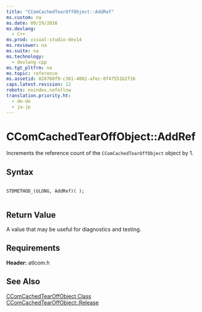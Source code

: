 ```yaml
---
title: "CComCachedTearOffObject::AddRef"
ms.custom: na
ms.date: 09/19/2016
ms.devlang: 
  - C++
ms.prod: visual-studio-dev14
ms.reviewer: na
ms.suite: na
ms.technology: 
  - devlang-cpp
ms.tgt_pltfrm: na
ms.topic: reference
ms.assetid: 028760f9-c361-4082-afec-0f47551b2f16
caps.latest.revision: 12
robots: noindex,nofollow
translation.priority.ht: 
  - de-de
  - ja-jp
---
```

# CComCachedTearOffObject::AddRef
Increments the reference count of the `CComCachedTearOffObject` object by 1.  
  
## Syntax  
  
```  
  
STDMETHOD_(ULONG, AddRef)( );  
  
```  
  
## Return Value  
 A value that may be useful for diagnostics and testing.  
  
## Requirements  
 **Header:** atlcom.h  
  
## See Also  
 [CComCachedTearOffObject Class](../vs140/CComCachedTearOffObject-Class.md)   
 [CComCachedTearOffObject::Release](../vs140/CComCachedTearOffObject--Release.md)